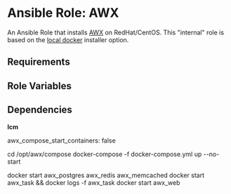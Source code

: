 
# Ansible Role: AWX

An Ansible Role that installs [AWX](https://github.com/ansible/awx/) on RedHat/CentOS. This "internal" role is based on the [local docker](https://github.com/ansible/awx/tree/devel/installer/roles/local_docker) installer option. 

## Requirements

## Role Variables

## Dependencies

__lcm__ 

awx_compose_start_containers: false

cd /opt/awx/compose
docker-compose -f docker-compose.yml up --no-start

docker start awx_postgres awx_redis awx_memcached
docker start awx_task && docker logs -f awx_task
docker start awx_web